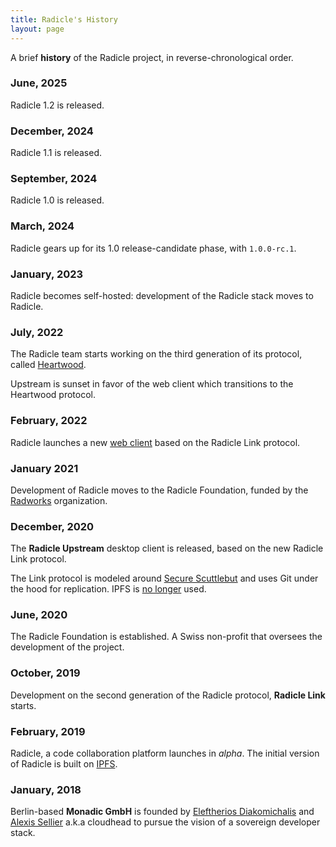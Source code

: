 ```yaml
---
title: Radicle's History
layout: page
---
```


A brief <strong class="highlight">history</strong> of the Radicle project, in
reverse-chronological order.

### June, 2025

Radicle 1.2 is released.

### December, 2024

Radicle 1.1 is released.

### September, 2024

Radicle 1.0 is released.

### March, 2024

Radicle gears up for its 1.0 release-candidate phase, with `1.0.0-rc.1`.

### January, 2023

Radicle becomes self-hosted: development of the Radicle stack moves to Radicle.

### July, 2022

The Radicle team starts working on the third generation of its protocol,
called [Heartwood][heartwood].

Upstream is sunset in favor of the web client which transitions to the
Heartwood protocol.

### February, 2022

Radicle launches a new [web client][web] based on the Radicle Link protocol.

### January 2021

Development of Radicle moves to the Radicle Foundation, funded by the
[Radworks][radworks] organization.

### December, 2020

The **Radicle Upstream** desktop client is released, based on the new Radicle
Link protocol.

The Link protocol is modeled around [Secure Scuttlebut][ssb] and uses Git under
the hood for replication. IPFS is [no longer][689] used.

### June, 2020

The Radicle Foundation is established. A Swiss non-profit that oversees the
development of the project.

### October, 2019

Development on the second generation of the Radicle protocol, **Radicle Link**
starts.

### February, 2019

Radicle, a code collaboration platform launches in *alpha*. The initial version
of Radicle is built on [IPFS][ipfs].

### January, 2018

Berlin-based **Monadic GmbH** is founded by [Eleftherios Diakomichalis][ed] and
[Alexis Sellier][as] a.k.a cloudhead to pursue the vision of a sovereign
developer stack.

[radworks]: https://radworks.org
[ipfs]: https://ipfs.tech/
[heartwood]: https://app.radicle.xyz/seeds/seed.radicle.xyz/rad:z3gqcJUoA1n9HaHKufZs5FCSGazv5
[web]: https://app.radicle.xyz/nodes/seed.radicle.xyz/rad:z4V1sjrXqjvFdnCUbxPFqd5p4DtH5
[689]: https://github.com/radicle-dev/radicle-alpha/issues/689
[as]: https://cloudhead.io
[ed]: https://eleftherios.io/
[ssb]: https://en.wikipedia.org/wiki/Secure_Scuttlebutt
